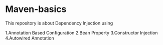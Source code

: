 # Maven-basics

This repository is about Dependency Injection using

1.Annotation Based Configuration
2.Bean Property
3.Constructor Injection
4.Autowired Annotation
